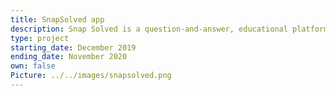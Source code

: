 ```yaml
---
title: SnapSolved app
description: Snap Solved is a question-and-answer, educational platform developed by students for students. It aims to connect homework-bogged students and experienced tutors to facilitate learning in various subjects from primary to secondary school. In this app, students who are facing homework troubles can ask for help from experienced tutors with 3 simple steps.
type: project
starting_date: December 2019
ending_date: November 2020
own: false
Picture: ../../images/snapsolved.png
---
```


